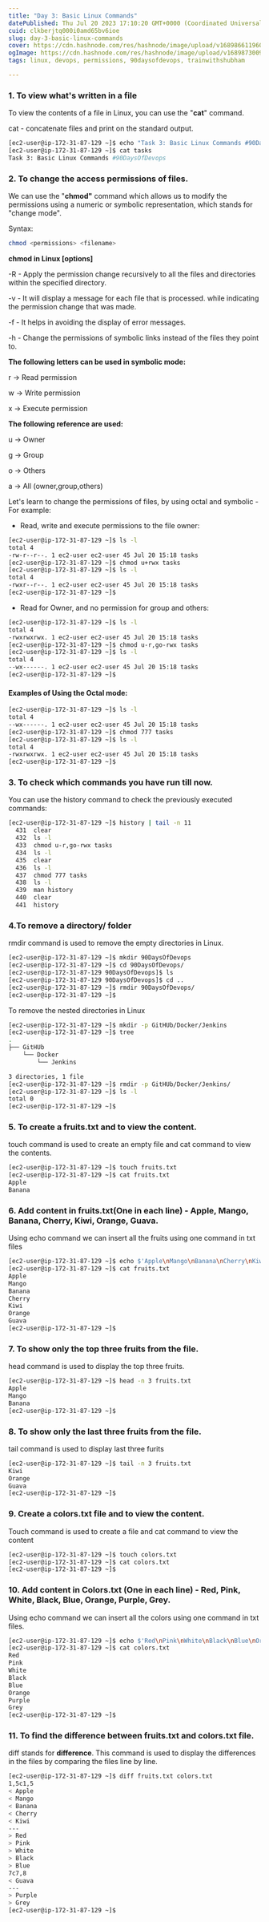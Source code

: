 ```yaml
---
title: "Day 3: Basic Linux Commands"
datePublished: Thu Jul 20 2023 17:10:20 GMT+0000 (Coordinated Universal Time)
cuid: clkberjtq000i0amd65bv6ioe
slug: day-3-basic-linux-commands
cover: https://cdn.hashnode.com/res/hashnode/image/upload/v1689866119609/dcf408d7-05f8-4aa4-b1fa-5023708a6f2c.png
ogImage: https://cdn.hashnode.com/res/hashnode/image/upload/v1689873009378/94da8b70-f17a-415d-874c-3fac977621f1.png
tags: linux, devops, permissions, 90daysofdevops, trainwithshubham

---
```


### **1\. To view what's written in a file**

To view the contents of a file in Linux, you can use the "**cat**" command.

cat - concatenate files and print on the standard output.

```bash
[ec2-user@ip-172-31-87-129 ~]$ echo "Task 3: Basic Linux Commands #90DaysOfDevops" > tasks
[ec2-user@ip-172-31-87-129 ~]$ cat tasks 
Task 3: Basic Linux Commands #90DaysOfDevops
```

### **2\. To change the access permissions of files.**

We can use the "**chmod"** command which allows us to modify the permissions using a numeric or symbolic representation, which stands for "change mode".

Syntax:

```bash
chmod <permissions> <filename>
```

**chmod in Linux \[options\]**

\-R - Apply the permission change recursively to all the files and directories within the specified directory.

\-v - It will display a message for each file that is processed. while indicating the permission change that was made.

\-f - It helps in avoiding the display of error messages.

\-h - Change the permissions of symbolic links instead of the files they point to.

**The following letters can be used in symbolic mode:**

r -&gt; Read permission

w -&gt; Write permission

x -&gt; Execute permission

**The following reference are used:**

u -&gt; Owner

g -&gt; Group

o -&gt; Others

a -&gt; All (owner,group,others)

Let's learn to change the permissions of files, by using octal and symbolic - For example:

* Read, write and execute permissions to the file owner:
    

```bash
[ec2-user@ip-172-31-87-129 ~]$ ls -l
total 4
-rw-r--r--. 1 ec2-user ec2-user 45 Jul 20 15:18 tasks
[ec2-user@ip-172-31-87-129 ~]$ chmod u+rwx tasks 
[ec2-user@ip-172-31-87-129 ~]$ ls -l
total 4
-rwxr--r--. 1 ec2-user ec2-user 45 Jul 20 15:18 tasks
[ec2-user@ip-172-31-87-129 ~]$ 
```

* Read for Owner, and no permission for group and others:
    

```bash
[ec2-user@ip-172-31-87-129 ~]$ ls -l
total 4
-rwxrwxrwx. 1 ec2-user ec2-user 45 Jul 20 15:18 tasks
[ec2-user@ip-172-31-87-129 ~]$ chmod u-r,go-rwx tasks
[ec2-user@ip-172-31-87-129 ~]$ ls -l
total 4
--wx------. 1 ec2-user ec2-user 45 Jul 20 15:18 tasks
[ec2-user@ip-172-31-87-129 ~]$
```

#### **Examples of Using the Octal mode:**

```bash
[ec2-user@ip-172-31-87-129 ~]$ ls -l
total 4
--wx------. 1 ec2-user ec2-user 45 Jul 20 15:18 tasks
[ec2-user@ip-172-31-87-129 ~]$ chmod 777 tasks 
[ec2-user@ip-172-31-87-129 ~]$ ls -l
total 4
-rwxrwxrwx. 1 ec2-user ec2-user 45 Jul 20 15:18 tasks
[ec2-user@ip-172-31-87-129 ~]$
```

### **3\. To check which commands you have run till now.**

You can use the history command to check the previously executed commands:

```bash
[ec2-user@ip-172-31-87-129 ~]$ history | tail -n 11
  431  clear
  432  ls -l
  433  chmod u-r,go-rwx tasks
  434  ls -l
  435  clear
  436  ls -l
  437  chmod 777 tasks 
  438  ls -l
  439  man history 
  440  clear
  441  history 
```

### **4.To remove a directory/ folder**

rmdir command is used to remove the empty directories in Linux.

```bash
[ec2-user@ip-172-31-87-129 ~]$ mkdir 90DaysOfDevops
[ec2-user@ip-172-31-87-129 ~]$ cd 90DaysOfDevops/
[ec2-user@ip-172-31-87-129 90DaysOfDevops]$ ls
[ec2-user@ip-172-31-87-129 90DaysOfDevops]$ cd ..
[ec2-user@ip-172-31-87-129 ~]$ rmdir 90DaysOfDevops/
[ec2-user@ip-172-31-87-129 ~]$
```

To remove the nested directories in Linux

```bash
[ec2-user@ip-172-31-87-129 ~]$ mkdir -p GitHUb/Docker/Jenkins
[ec2-user@ip-172-31-87-129 ~]$ tree
.
├── GitHUb
    └── Docker
        └── Jenkins

3 directories, 1 file
[ec2-user@ip-172-31-87-129 ~]$ rmdir -p GitHUb/Docker/Jenkins/
[ec2-user@ip-172-31-87-129 ~]$ ls -l
total 0
[ec2-user@ip-172-31-87-129 ~]$
```

### **5\. To create a fruits.txt and to view the content.**

touch command is used to create an empty file and cat command to view the contents.

```bash
[ec2-user@ip-172-31-87-129 ~]$ touch fruits.txt 
[ec2-user@ip-172-31-87-129 ~]$ cat fruits.txt
Apple
Banana
```

### **6\. Add content in fruits.txt(One in each line) - Apple, Mango, Banana, Cherry, Kiwi, Orange, Guava.**

Using echo command we can insert all the fruits using one command in txt files

```bash
[ec2-user@ip-172-31-87-129 ~]$ echo $'Apple\nMango\nBanana\nCherry\nKiwi\nOrange\nGuava' > fruits.txt 
[ec2-user@ip-172-31-87-129 ~]$ cat fruits.txt 
Apple
Mango
Banana
Cherry
Kiwi
Orange
Guava
[ec2-user@ip-172-31-87-129 ~]$
```

### **7\. To show only the top three fruits from the file.**

head command is used to display the top three fruits.

```bash
[ec2-user@ip-172-31-87-129 ~]$ head -n 3 fruits.txt 
Apple
Mango
Banana
[ec2-user@ip-172-31-87-129 ~]$
```

### **8\. To show only the last three fruits from the file.**

tail command is used to display last three furits

```bash
[ec2-user@ip-172-31-87-129 ~]$ tail -n 3 fruits.txt 
Kiwi
Orange
Guava
[ec2-user@ip-172-31-87-129 ~]$
```

### **9\. Create a colors.txt file and to view the content.**

Touch command is used to create a file and cat command to view the content

```bash
[ec2-user@ip-172-31-87-129 ~]$ touch colors.txt
[ec2-user@ip-172-31-87-129 ~]$ cat colors.txt 
[ec2-user@ip-172-31-87-129 ~]$
```

### **10\. Add content in Colors.txt (One in each line) - Red, Pink, White, Black, Blue, Orange, Purple, Grey.**

Using echo command we can insert all the colors using one command in txt files.

```bash
[ec2-user@ip-172-31-87-129 ~]$ echo $'Red\nPink\nWhite\nBlack\nBlue\nOrange\nPurple\nGrey' > colors.txt 
[ec2-user@ip-172-31-87-129 ~]$ cat colors.txt 
Red
Pink
White
Black
Blue
Orange
Purple
Grey
[ec2-user@ip-172-31-87-129 ~]$
```

### **11\. To find the difference between fruits.txt and colors.txt file.**

diff stands for **difference**. This command is used to display the differences in the files by comparing the files line by line.

```bash
[ec2-user@ip-172-31-87-129 ~]$ diff fruits.txt colors.txt 
1,5c1,5
< Apple
< Mango
< Banana
< Cherry
< Kiwi
---
> Red
> Pink
> White
> Black
> Blue
7c7,8
< Guava
---
> Purple
> Grey
[ec2-user@ip-172-31-87-129 ~]$
```